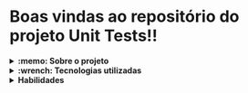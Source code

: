 # Boas vindas ao repositório do projeto Unit Tests!!


<details>
  <summary>
    <strong>:memo: Sobre o projeto</strong>
  </summary><br>
  
  - Projeto Unit Tests desenvolvido na Trybe no módulo de desenvolvimento..
  
  - Desenvolver funções a partir de requisitos e testes unitários, utilizando a biblioteca do Jest para verificar o correto funcionamento dessas funções.
</details>

<details>
  <summary>
    <strong>:wrench: Tecnologias utilizadas</strong>
  </summary><br>
  
  - JavaScript 
  - Testes Unitários
  - Jest
  
  
</details>

<details>
  <summary>
    <strong>Habilidades</strong>
  </summary><br>
  Neste projeto, foi verificado como:

* Aderência do código à especificação. Seu programa deve se comportar como especificado na próxima seção;
* Organização do código. Quebre seu código em funções. Prefira funções pequenas, simples e bem definidas a funções grandes e complexas.
* Aplicar a criação e utilização de Interfaces;
* Desenvolver funções seguindo requisitos específicos e, para garantir o correto funcionamento a qualidade do código, você implementará testes unitários para certificá-los.



